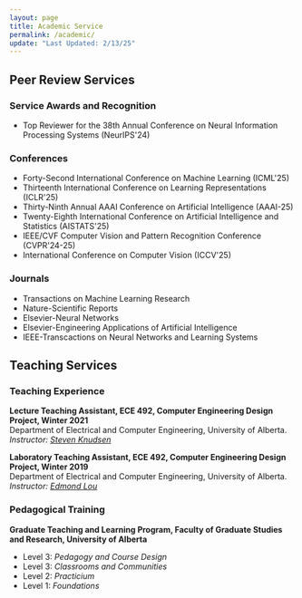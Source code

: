```yaml
---
layout: page
title: Academic Service
permalink: /academic/
update: "Last Updated: 2/13/25"
---
```


## Peer Review Services

### Service Awards and Recognition
* Top Reviewer for the 38th Annual Conference on Neural Information Processing Systems (NeurIPS'24)<br>

### Conferences

* Forty-Second International Conference on Machine Learning (ICML'25)<br>
* Thirteenth International Conference on Learning Representations (ICLR'25)<br>
* Thirty-Ninth Annual AAAI Conference on Artificial Intelligence (AAAI-25)<br>
* Twenty-Eighth International Conference on Artificial Intelligence and Statistics (AISTATS'25)<br>
* IEEE/CVF Computer Vision and Pattern Recognition Conference (CVPR'24-25)<br>
* International Conference on Computer Vision (ICCV'25)<br>

### Journals
* Transactions on Machine Learning Research<br>
* Nature-Scientific Reports<br>
* Elsevier-Neural Networks<br>
* Elsevier-Engineering Applications of Artificial Intelligence<br>
* IEEE-Transcactions on Neural Networks and Learning Systems

## Teaching Services

### Teaching Experience
**Lecture Teaching Assistant, ECE 492, Computer Engineering Design Project, Winter 2021**<br>
Department of Electrical and Computer Engineering, University of Alberta.<br>
*Instructor:* <a href="https://apps.ualberta.ca/directory/person/knud">*Steven Knudsen*</a>

**Laboratory Teaching Assistant, ECE 492, Computer Engineering Design Project, Winter 2019**<br>
Department of Electrical and Computer Engineering, University of Alberta.<br>
*Instructor:* <a href="https://apps.ualberta.ca/directory/person/elou">*Edmond Lou*</a>

### Pedagogical Training
**Graduate Teaching and Learning Program, Faculty of Graduate Studies and Research, University of Alberta**<br>
* Level 3: *Pedagogy and Course Design*
* Level 3: *Classrooms and Communities*
* Level 2: *Practicium*
* Level 1: *Foundations*
